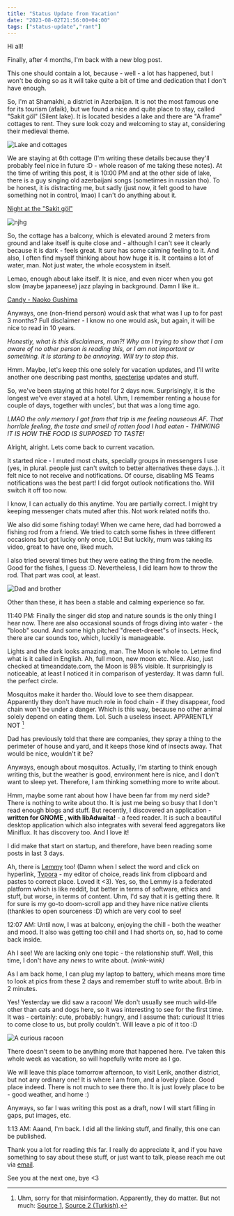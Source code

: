 ```yaml
---
title: "Status Update from Vacation"
date: "2023-08-02T21:56:00+04:00"
tags: ["status-update","rant"]
---
```


Hi all!

Finally, after 4 months, I'm back with a new blog post.

This one should contain a lot, because - well - a lot has happened, but I won't be doing so as it will take quite a bit of time and dedication that I don't have enough.

So, I'm at Shamakhi, a district in Azerbaijan. It is not the most famous one for its tourism (afaik), but we found a nice and quite place to stay, called "Sakit göl" (Silent lake). It is located besides a lake and there are "A frame" cottages to rent. They sure look cozy and welcoming to stay at, considering their medieval theme. 

![Lake and cottages](https://cdn.rahim.li/lake_and_cottages.jpg "Picture of the lake, 2 docks, and 'A frame' cottages")

We are staying at 6th cottage (I'm writing these details because they'll probably feel nice in future :D - whole reason of me taking these notes). At the time of writing this post, it is 10:00 PM and at the other side of lake, there is a guy singing old azerbaijani songs (sometimes in russian tho). To be honest, it is distracting me, but sadly (just now, it felt good to have something not in control, lmao) I can't do anything about it.

[Night at the "Sakit göl"](https://youtu.be/T8PhuKJdoYY)

![njhg](https://cdn.rahim.li/symmetric_bridge.jpg)

So, the cottage has a balcony, which is elevated around 2 meters from ground and lake itself is quite close and - although I can't see it clearly because it is dark - feels great. It sure has some calming feeling to it. And also, I often find myself thinking about how huge it is. It contains a lot of water, man. Not just water, the whole ecosystem in itself. 

Lemao, enough about lake itself. It is nice, and even nicer when you got slow (maybe japaneese) jazz playing in background. Damn I like it.. 

[Candy - Naoko  Gushima](https://open.spotify.com/track/5OUnJyo4Cb9bFPzDWb5GAK?si=c3dd5a486180459d)

Anyways, one (non-friend person) would ask that what was I up to for past 3 months? Full disclaimer - I know no one would ask, but again, it will be nice to read in 10 years. 

*Honestly, what is this disclaimers, man?! Why am I trying to show that I am aware of no other person is reading this, or I am not important or something. It is starting to be annoying. Will try to stop this.*

Hmm. Maybe, let's keep this one solely for vacation updates, and I'll write another one describing past months, [specterise](https://www.specterise.com) updates and stuff.

So, we've been staying at this hotel for 2 days now. Surprisingly, it is the longest we've ever stayed at a hotel. Uhm, I remember renting a house for couple of days, together with uncles', but that was a long time ago. 

*LMAO the only memory I got from that trip is me feeling nauseous AF. That horrible feeling, the taste and smell of rotten food I had eaten - THINKING IT IS HOW THE FOOD IS SUPPOSED TO TASTE!* 

Alright, alright. Lets come back to current vacation. 

It started nice - I muted most chats, specially groups in messengers I use (yes, in plural. people just can't switch to better alternatives these days..). it felt nice to not receive and notifications. Of course, disabling MS Teams notifications was the best part! I did forgot outlook notifications tho. Will switch it off too now. 

I know, I can actually do this anytime. You are partially correct. I might try keeping messenger chats muted after this. Not work related notifs tho.

We also did some fishing today! When we came here, dad had borrowed a fishing rod from a friend. We tried to catch some fishes in three different occasions but got lucky only once, LOL! But luckily, mum was taking its video, great to have one, liked much.

I also tried several times but they were eating the thing from the needle. Good for the fishes, I guess :D. Nevertheless, I did learn how to throw the rod. That part was cool, at least.

![Dad and brother](https://cdn.rahim.li/fishing.jpg "Dad and my brother, sitting at the edge of the dock, waiting for a fish")

Other than these, it has been a stable and calming experience so far.

11:40 PM: Finally the singer did stop and nature sounds is the only thing I hear now. There are also occasional sounds of frogs diving into water - the "bloob" sound. And some high pitched "dreeet-dreeet"s of insects. Heck, there are car sounds too, which, luckily is manageable. 

 Lights and the dark looks amazing, man. The Moon is whole to. Letme find what is it called in English. Ah, full moon, new moon etc. Nice. Also, just checked at timeanddate.com, the Moon is 98% visible. It surprisingly is noticeable, at least I noticed it in comparison of yesterday. It was damn full. the perfect circle.

Mosquitos make it harder tho. Would love to see them disappear. Apparently they don't have much role in food chain - if they disappear, food chain won't be under a danger. Which is this way, because no other animal solely depend on eating them. Lol. Such a useless insect. APPARENTLY NOT [^mosquitos]

[^mosquitos]: Uhm, sorry for that misinformation. Apparently, they do matter. But not much: [Source 1](https://science.howstuffworks.com/science-vs-myth/what-if/what-if-mosquitoes-went-extinct.htm), [Source 2 (Turkish)](https://evrimagaci.org/sivrisinekler-neden-var-ne-ise-yarar-yok-etsek-olmaz-mi-3796). 

Dad has previously told that there are companies, they spray a thing to the perimeter of house and yard, and it keeps those kind of insects away. That would be nice, wouldn't it be?

Anyways, enough about mosquitos. Actually, I'm starting to think enough writing this, but the weather is good, environment here is nice, and I don't want to sleep yet. Therefore, I am thinking something more to write about.

Hmm, maybe some rant about how I have been far from my nerd side? There is nothing to write about tho. It is just me being so busy that I don't read enough blogs and stuff. But recently, I discovered an application - **written for GNOME , with libAdwaita!** - a feed reader. It is such a beautiful desktop application which also integrates with several feed aggregators like Miniflux. It has discovery too. And I love it!

I did make that start on startup, and therefore, have been reading some posts in last 3 days. 

Ah, there is [Lemmy](https://lemmy.ml/) too! (Damn when I select the word and click on hyperlink, [Typora](https://typora.io/) - my editor of choice, reads link from clipboard and pastes to correct place. Loved it <3). Yes, so, the Lemmy is a federated platform which is like reddit, but better in terms of software, ethics and stuff, but worse, in terms of content. Uhm, I'd say that it is getting there. It for sure is my go-to doom-scroll app and they have nice native clients (thankies to open sourceness :D) which are very cool to see! 

12:07 AM: Until now, I was at balcony, enjoying the chill - both the weather and mood. It also was getting too chill and I had shorts on, so, had to come back inside. 

Ah I see! We are lacking only one topic - the relationship stuff. Well, this time, I don't have any *news* to write about. *(wink-wink)*

As I am back home, I can plug my laptop to battery, which means more time to look at pics from these 2 days and remember stuff to write about. Brb in 2 minutes.

Yes! Yesterday we did saw a racoon! We don't usually see much wild-life other than cats and dogs here, so it was interesting to see for the first time. It was - certainly: cute, probably: hungry, and I assume that: curious! It tries to come close to us, but prolly couldn't. Will leave a pic of it too :D

![A curious racoon](https://cdn.rahim.li/racoon.jpg#floatleft)

There doesn't seem to be anything more that happened here. I've taken this whole week as vacation, so will hopefully write more as I go. 

We will leave this place tomorrow afternoon, to visit Lerik, another district, but not any ordinary one! It is where I am from, and a lovely place. Good place indeed. There is not much to see there tho. It is just lovely place to be - good weather, and home :)

Anyways, so far I was writing this post as a draft, now I will start filling in gaps, put images, etc.

1:13 AM: Aaand, I'm back. I did all the linking stuff, and finally, this one can be published. 

Thank you a lot for reading this far. I really do appreciate it, and if you have something to say about these stuff, or just want to talk, please reach me out via [email](https://www.rahim.li/contact). 

See you at the next one, bye <3